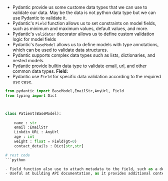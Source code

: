 - Pydantic provide us some custome data types that we can use to validate our data. May be the data is not python data type but we can use Pydantic to validate it.
- Pydantic's `Field` function allows us to set constraints on model fields, such as minimum and maximum values, default values, and more.
- Pydantic's `validator` decorator allows us to define custom validation logic for model fields
- Pydantic's `BaseModel` allows us to define models with type annotations, which can be used to validate data structures.
- Pydantic supports complex data types such as lists, dictionaries, and nested models.
- Pydantic provide builtin data type to validate email, url, and other common data types.
**Field:**
- Pydantic use `Field` for specific data validation according to the required use case.
```python
from pydantic import BaseModel,EmailStr,AnyUrl, Field
from typing import Dict



class Patient(BaseModel):
    
    name : str
    email :EmailStr
    Linkdin_URL : AnyUrl
    age : int
    weight : float = Field(gt=0)
    contact_details : Dict[str,str]

# rest code
```python

- Field function also use to attach metadata to the field, such as a description or example value. So that the programmer understand what the function is doing.
- Useful at building API documentation, as it provides additional context for each field.